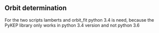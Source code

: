 ## Orbit determination

For the two scripts lamberts and orbit_fit python 3.4 is need, because the PyKEP library only works in python 3.4 version and
not python 3.6


